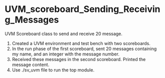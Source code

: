 # UVM_scoreboard_Sending_Receiving_Messages
UVM Scoreboard class to send and receive 20 message.

1. Created a UVM environment and test bench with two scoreboards. 
2. In the run phase of the first scoreboard, sent 20 messages containing my name, and an integer with the message number.
3. Received these messages in the second scoreboard. Printed the message content. 
4. Use ./sv_uvm file to run the top module.
